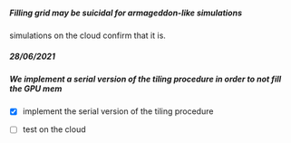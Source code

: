 ##### Filling grid may be suicidal for armageddon-like simulations
simulations on the cloud confirm that it is.

##### 28/06/2021
##### We implement a serial version of the tiling procedure in order to not fill the GPU mem
- [x] implement the serial version of the tiling procedure
- [ ] test on the cloud

